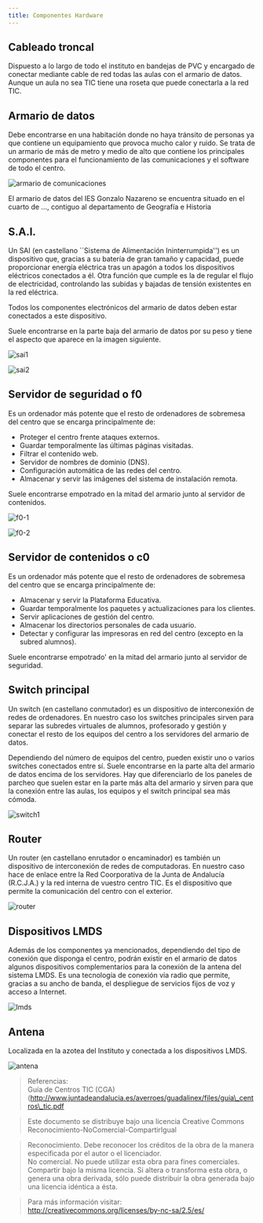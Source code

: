 ```yaml
---
title: Componentes Hardware
---
```


## Cableado troncal

Dispuesto a lo largo de todo el instituto en bandejas de PVC y encargado de conectar mediante cable de red todas las aulas con el armario de datos. Aunque un aula no sea TIC tiene una roseta que puede conectarla a la red TIC.  
## Armario de datos

Debe encontrarse en una habitación donde no haya tránsito de personas ya que contiene un equipamiento que provoca mucho calor y ruido. Se trata de un armario de más de metro y medio de alto que contiene los principales componentes para el funcionamiento de las comunicaciones y el software de todo el centro.  
  
![armario de comunicaciones](../img/HPIM1076.JPG "armario de comunicaciones")  
  
El armario de datos del IES Gonzalo Nazareno se encuentra situado en el cuarto de ..., contiguo al departamento de Geografía e Historia  

## S.A.I.

Un SAI (en castellano ``Sistema de Alimentación Ininterrumpida'') es un dispositivo que, gracias a su baterí­a de gran tamaño y capacidad, puede proporcionar energí­a eléctrica tras un apagón a todos los dispositivos eléctricos conectados a él. Otra función que cumple es la de regular el flujo de electricidad, controlando las subidas y bajadas de tensión existentes en la red eléctrica.

Todos los componentes electrónicos del armario de datos deben estar conectados a este dispositivo.

Suele encontrarse en la parte baja del armario de datos por su peso y tiene el aspecto que aparece en la imagen siguiente.

![sai1](../img/img2.png "sai1")  
  
![sai2](../img/img3.png "sai2")  
  
## Servidor de seguridad o f0

Es un ordenador más potente que el resto de ordenadores de sobremesa del centro que se encarga principalmente de:

* Proteger el centro frente ataques externos.
* Guardar temporalmente las últimas páginas visitadas.
* Filtrar el contenido web.
* Servidor de nombres de dominio (DNS).
* Configuración automática de las redes del centro.
* Almacenar y servir las imágenes del sistema de instalación remota.

Suele encontrarse empotrado en la mitad del armario junto al servidor de contenidos.   

![f0-1](../img/img4.png "f0-1")

![f0-2](../img/img5.png "f0-2")  

## Servidor de contenidos o c0

Es un ordenador más potente que el resto de ordenadores de sobremesa del centro que se encarga principalmente de:

* Almacenar y servir la Plataforma Educativa.
* Guardar temporalmente los paquetes y actualizaciones para los clientes.
* Servir aplicaciones de gestión del centro.
* Almacenar los directorios personales de cada usuario.
* Detectar y configurar las impresoras en red del centro (excepto en la subred alumnos).

Suele encontrarse empotrado' en la mitad del armario junto al servidor de seguridad.

## Switch principal

Un switch (en castellano conmutador) es un dispositivo de interconexión de redes de ordenadores. En nuestro caso los switches principales sirven para separar las subredes virtuales de alumnos, profesorado y gestión y conectar el resto de los equipos del centro a los servidores del armario de datos.

Dependiendo del número de equipos del centro, pueden existir uno o varios switches conectados entre sí­. Suele encontrarse en la parte alta del armario de datos encima de los servidores. Hay que diferenciarlo de los paneles de parcheo que suelen estar en la parte más alta del armario y sirven para que la conexión entre las aulas, los equipos y el switch principal sea más cómoda.  

![switch1](../img/img8.png "switch1")

## Router

Un router (en castellano enrutador o encaminador) es también un dispositivo de interconexión de redes de computadoras. En nuestro caso hace de enlace entre la Red Coorporativa de la Junta de Andalucí­a (R.C.J.A.) y la red interna de vuestro centro TIC. Es el dispositivo que permite la comunicación del centro con el exterior.  
  
![router](../img/img10.png "router")  

## Dispositivos LMDS 

Además de los componentes ya mencionados, dependiendo del tipo de conexión que disponga el centro, podrán existir en el armario de datos algunos dispositivos complementarios para la conexión de la antena del sistema LMDS. Es una tecnologí­a de conexión ví­a radio que permite, gracias a su ancho de banda, el despliegue de servicios fijos de voz y acceso a Internet.  

![lmds](../img/img11.png "lmds")  

## Antena

Localizada en la azotea del Instituto y conectada a los dispositivos LMDS.  

![antena](../img/HPIM1084.JPG "antena")  
 
> Referencias:  
> Guía de Centros TIC (CGA) (http://www.juntadeandalucia.es/averroes/guadalinex/files/guia\_centros\_tic.pdf  
  
> Este documento se distribuye bajo una licencia Creative Commons Reconocimiento-NoComercial-CompartirIgual  
  
> Reconocimiento. Debe reconocer los créditos de la obra de la manera especificada por el autor o el licenciador.  
> No comercial. No puede utilizar esta obra para fines comerciales.  
> Compartir bajo la misma licencia. Si altera o transforma esta obra, o genera una obra derivada, sólo puede distribuir la obra generada bajo una licencia idéntica a ésta.  
  
> Para más información visitar: http://creativecommons.org/licenses/by-nc-sa/2.5/es/